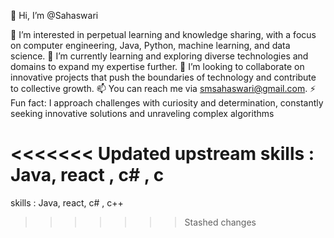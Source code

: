 👋 Hi, I’m @Sahaswari

👀 I’m interested in perpetual learning and knowledge sharing, with a focus on computer engineering, Java, Python, machine learning, and data science.
🌱 I’m currently learning and exploring diverse technologies and domains to expand my expertise further.
💞️ I’m looking to collaborate on innovative projects that push the boundaries of technology and contribute to collective growth.
📫 You can reach me via smsahaswari@gmail.com.
⚡ Fun fact: I approach challenges with curiosity and determination, constantly seeking innovative solutions and unraveling complex algorithms

<<<<<<< Updated upstream
skills : Java, react , c# , c
=======
skills : Java, react, c# , c++
>>>>>>> Stashed changes

<!---
Sahaswari/Sahaswari is a ✨ special ✨ repository because its `README.md` (this file) appears on your GitHub profile.
You can click the Preview link to take a look at your changes.
--->
